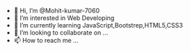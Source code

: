 - 👋 Hi, I’m @Mohit-kumar-7060
- 👀 I’m interested in Web Developing
- 🌱 I’m currently learning JavaScript,Bootstrep,HTML5,CSS3
- 💞️ I’m looking to collaborate on ...
- 📫 How to reach me ...

<!---
Mohit-kumar-7060/Mohit-kumar-7060 is a ✨ special ✨ repository because its `README.md` (this file) appears on your GitHub profile.
You can click the Preview link to take a look at your changes.
--->
